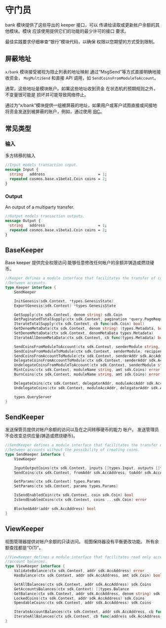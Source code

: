 # 守门员

bank 模块提供了这些导出的 keeper 接口，可以
传递给读取或更新帐户余额的其他模块。模块
应该使用提供它们的功能的最少许可的接口
要求。

最佳实践要求仔细审查“银行”模块代码，以确保
权限以您期望的方式受到限制。

## 屏蔽地址

`x/bank` 模块接受被视为阻止列表的地址映射
通过“MsgSend”等方式直接明确地接收资金，
`MsgMultiSend` 和直接 API 调用，如 `SendCoinsFromModuleToAccount`。

通常，这些地址是模块帐户。如果这些地址收到资金
在状态机的预期规则之外，不变量很可能是
损坏并可能导致网络停止。

通过为“x/bank”模块提供一组被屏蔽的地址，如果用户或客户试图直接或间接地将资金发送到被屏蔽的账户，例如，通过使用 [IBC](http://docs.cosmos.network/master/ibc/)。

## 常见类型

### 输入

多方转移的输入 

```protobuf
//Input models transaction input.
message Input {
  string   address                        = 1;
  repeated cosmos.base.v1beta1.Coin coins = 2;
}
```

### Output

An output of a multiparty transfer.

```protobuf
//Output models transaction outputs.
message Output {
  string   address                        = 1;
  repeated cosmos.base.v1beta1.Coin coins = 2;
}
```

## BaseKeeper

Base keeper 提供完全权限访问:能够任意修改任何帐户的余额并铸造或燃烧硬币。 

```go
//Keeper defines a module interface that facilitates the transfer of coins
//between accounts.
type Keeper interface {
    SendKeeper

    InitGenesis(sdk.Context, *types.GenesisState)
    ExportGenesis(sdk.Context) *types.GenesisState

    GetSupply(ctx sdk.Context, denom string) sdk.Coin
    GetPaginatedTotalSupply(ctx sdk.Context, pagination *query.PageRequest) (sdk.Coins, *query.PageResponse, error)
    IterateTotalSupply(ctx sdk.Context, cb func(sdk.Coin) bool)
    GetDenomMetaData(ctx sdk.Context, denom string) (types.Metadata, bool)
    SetDenomMetaData(ctx sdk.Context, denomMetaData types.Metadata)
    IterateAllDenomMetaData(ctx sdk.Context, cb func(types.Metadata) bool)

    SendCoinsFromModuleToAccount(ctx sdk.Context, senderModule string, recipientAddr sdk.AccAddress, amt sdk.Coins) error
    SendCoinsFromModuleToModule(ctx sdk.Context, senderModule, recipientModule string, amt sdk.Coins) error
    SendCoinsFromAccountToModule(ctx sdk.Context, senderAddr sdk.AccAddress, recipientModule string, amt sdk.Coins) error
    DelegateCoinsFromAccountToModule(ctx sdk.Context, senderAddr sdk.AccAddress, recipientModule string, amt sdk.Coins) error
    UndelegateCoinsFromModuleToAccount(ctx sdk.Context, senderModule string, recipientAddr sdk.AccAddress, amt sdk.Coins) error
    MintCoins(ctx sdk.Context, moduleName string, amt sdk.Coins) error
    BurnCoins(ctx sdk.Context, moduleName string, amt sdk.Coins) error

    DelegateCoins(ctx sdk.Context, delegatorAddr, moduleAccAddr sdk.AccAddress, amt sdk.Coins) error
    UndelegateCoins(ctx sdk.Context, moduleAccAddr, delegatorAddr sdk.AccAddress, amt sdk.Coins) error

    types.QueryServer
}
```

## SendKeeper

发送保管员提供对帐户余额的访问以及在之间转移硬币的能力
帐户。 发送管理员不会改变总供应量(铸造或燃烧硬币)。 

```go
//SendKeeper defines a module interface that facilitates the transfer of coins
//between accounts without the possibility of creating coins.
type SendKeeper interface {
    ViewKeeper

    InputOutputCoins(ctx sdk.Context, inputs []types.Input, outputs []types.Output) error
    SendCoins(ctx sdk.Context, fromAddr sdk.AccAddress, toAddr sdk.AccAddress, amt sdk.Coins) error

    GetParams(ctx sdk.Context) types.Params
    SetParams(ctx sdk.Context, params types.Params)

    IsSendEnabledCoin(ctx sdk.Context, coin sdk.Coin) bool
    IsSendEnabledCoins(ctx sdk.Context, coins ...sdk.Coin) error

    BlockedAddr(addr sdk.AccAddress) bool
}
```

## ViewKeeper

视图管理器提供对帐户余额的只读访问。 视图保持器没有平衡更改功能。 所有余额查找都是“O(1)”。 

```go
//ViewKeeper defines a module interface that facilitates read only access to
//account balances.
type ViewKeeper interface {
    ValidateBalance(ctx sdk.Context, addr sdk.AccAddress) error
    HasBalance(ctx sdk.Context, addr sdk.AccAddress, amt sdk.Coin) bool

    GetAllBalances(ctx sdk.Context, addr sdk.AccAddress) sdk.Coins
    GetAccountsBalances(ctx sdk.Context) []types.Balance
    GetBalance(ctx sdk.Context, addr sdk.AccAddress, denom string) sdk.Coin
    LockedCoins(ctx sdk.Context, addr sdk.AccAddress) sdk.Coins
    SpendableCoins(ctx sdk.Context, addr sdk.AccAddress) sdk.Coins

    IterateAccountBalances(ctx sdk.Context, addr sdk.AccAddress, cb func(coin sdk.Coin) (stop bool))
    IterateAllBalances(ctx sdk.Context, cb func(address sdk.AccAddress, coin sdk.Coin) (stop bool))
}
```

